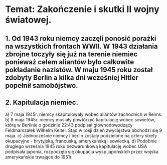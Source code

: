# Temat: Zakończenie i skutki II wojny światowej.
## 1. Od 1943 roku niemcy zaczęli ponosić porażki na wszystkich frontach WWII. W 1943 działania zbrojne toczyły się już na terenie niemiec ponieważ celem aliantów było całkowite pokładanie nazistów. W maju 1945 roku został zdobyty Berlin a kilka dni wcześniej Hitler popełnił samobójstwo.
## 2. Kapitulacja niemiec.
a) 7 maja 1945r. niemcy skapitulowały wobec aliantów zachodnich w Reims.
b) 8 maja 1945r. niemcy musiały powtórzyć kapitulację wobec sowietów, którą w Berlinie o godzinie 22:43 podpisał głównodowodzący Feldmarszałek Wilhelm Keitel. Stąd w rosji dzień zwycięstwa obchodzi się 9 maja.
c) Jednocześnie niemcy i berlin zostały podzielone na cztery strefy okupacyjne - brytyjską, francuską, amerykańską i sowiecką.
d) Podobnie drugiego września 1945 roku bezwarunkową kapitulację wobec USA podpisała japonia, rozpoczęła się okupacja wysp japońskich przez wojska amerykańskie trwające do 1951r.
